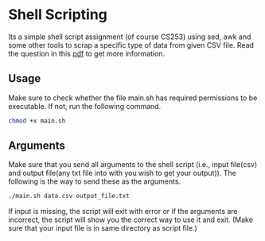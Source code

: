 # Shell Scripting
Its a simple shell script assignment (of course CS253) using sed, awk and some other tools to scrap a specific type of data from given CSV file.
Read the question in this [pdf](https://github.com/RushikeshChary/Shell-Scripting/blob/main/2024_shell_scripting_assignment.pdf) to get more information.

## Usage
Make sure to check whether the file main.sh has required permissions to be executable.
If not, run the following command.
```bash
chmod +x main.sh
```

## Arguments
Make sure that you send all arguments to the shell script (i.e., input file(csv) and output file(any txt file into with you wish to get your output)).
The following is the way to send these as the arguments.
```bash
./main.sh data.csv output_file.txt
```
If input is missing, the script will exit with error or if the arguments are incorrect, the script will show you the correct way to use it and exit.
(Make sure that your input file is in same directory as script file.)
